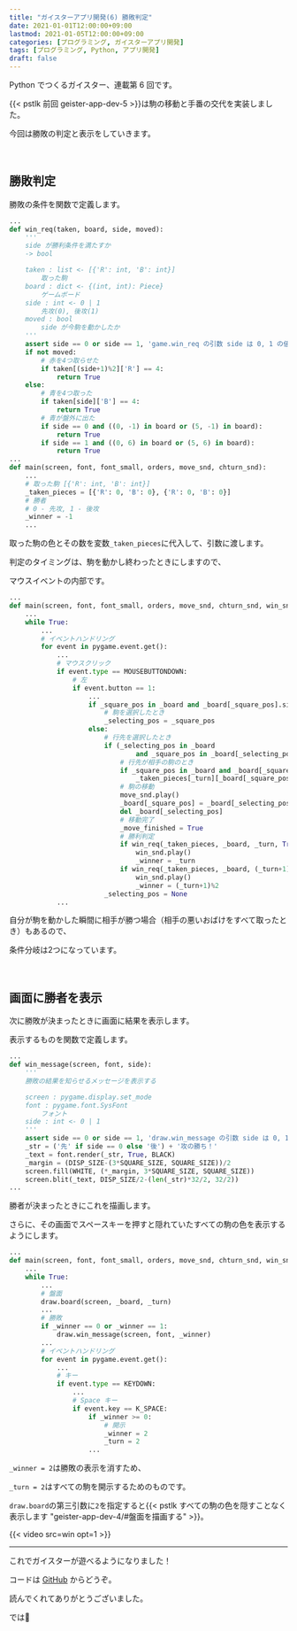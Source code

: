 ```yaml
---
title: "ガイスターアプリ開発(6) 勝敗判定"
date: 2021-01-01T12:00:00+09:00
lastmod: 2021-01-05T12:00:00+09:00
categories: [プログラミング, ガイスターアプリ開発]
tags: [プログラミング, Python, アプリ開発]
draft: false
---
```


Python でつくるガイスター、連載第 6 回です。

{{< pstlk 前回 geister-app-dev-5 >}}は駒の移動と手番の交代を実装しました。

今回は勝敗の判定と表示をしていきます。

<!--more-->

<br>

## 勝敗判定

勝敗の条件を関数で定義します。

```py {name="game.py", hl_lines=["2-29", "33-37"]}
...
def win_req(taken, board, side, moved):
    '''
    side が勝利条件を満たすか
    -> bool

    taken : list <- [{'R': int, 'B': int}]
        取った駒
    board : dict <- {(int, int): Piece}
        ゲームボード
    side : int <- 0 | 1
        先攻(0), 後攻(1)
    moved : bool
        side が今駒を動かしたか
    '''
    assert side == 0 or side == 1, 'game.win_req の引数 side は 0, 1 の値を取ります'
    if not moved:
        # 赤を4つ取らせた
        if taken[(side+1)%2]['R'] == 4:
            return True
    else:
        # 青を4つ取った
        if taken[side]['B'] == 4:
            return True
        # 青が盤外に出た
        if side == 0 and ((0, -1) in board or (5, -1) in board):
            return True
        if side == 1 and ((0, 6) in board or (5, 6) in board):
            return True
...
def main(screen, font, font_small, orders, move_snd, chturn_snd):
    ...
    # 取った駒 [{'R': int, 'B': int}]
    _taken_pieces = [{'R': 0, 'B': 0}, {'R': 0, 'B': 0}]
    # 勝者
    # 0 - 先攻, 1 - 後攻
    _winner = -1
    ...
```

取った駒の色とその数を変数`_taken_pieces`に代入して、引数に渡します。

判定のタイミングは、駒を動かし終わったときにしますので、

マウスイベントの内部です。

```py {name="game.py", hl_lines=[2, "21-23" "30-36"], inline_hl=[0:[15]]}
...
def main(screen, font, font_small, orders, move_snd, chturn_snd, win_snd):
    ...
    while True:
        ...
        # イベントハンドリング
        for event in pygame.event.get():
            ...
            # マウスクリック
            if event.type == MOUSEBUTTONDOWN:
                # 左
                if event.button == 1:
                    ...
                    if _square_pos in _board and _board[_square_pos].side == _turn:
                        # 駒を選択したとき
                        _selecting_pos = _square_pos
                    else:
                        # 行先を選択したとき
                        if (_selecting_pos in _board
                                and _square_pos in _board[_selecting_pos].covering_squares(_selecting_pos)):
                            # 行先が相手の駒のとき
                            if _square_pos in _board and _board[_square_pos].side != _turn:
                                _taken_pieces[_turn][_board[_square_pos].color] += 1
                            # 駒の移動
                            move_snd.play()
                            _board[_square_pos] = _board[_selecting_pos]
                            del _board[_selecting_pos]
                            # 移動完了
                            _move_finished = True
                            # 勝利判定
                            if win_req(_taken_pieces, _board, _turn, True):
                                win_snd.play()
                                _winner = _turn
                            if win_req(_taken_pieces, _board, (_turn+1)%2, False):
                                win_snd.play()
                                _winner = (_turn+1)%2
                        _selecting_pos = None
            ...
```

自分が駒を動かした瞬間に相手が勝つ場合（相手の悪いおばけをすべて取ったとき）もあるので、

条件分岐は2つになっています。

<br>

## 画面に勝者を表示

次に勝敗が決まったときに画面に結果を表示します。

表示するものを関数で定義します。

```py {name="draw.py"}
...
def win_message(screen, font, side):
    '''
    勝敗の結果を知らせるメッセージを表示する

    screen : pygame.display.set_mode
    font : pygame.font.SysFont
        フォント
    side : int <- 0 | 1
    '''
    assert side == 0 or side == 1, 'draw.win_message の引数 side は 0, 1 の値を取ります'
    _str = ('先' if side == 0 else '後') + '攻の勝ち！'
    _text = font.render(_str, True, BLACK)
    _margin = (DISP_SIZE-(3*SQUARE_SIZE, SQUARE_SIZE))/2
    screen.fill(WHITE, (*_margin, 3*SQUARE_SIZE, SQUARE_SIZE))
    screen.blit(_text, DISP_SIZE/2-(len(_str)*32/2, 32/2))
...
```

勝者が決まったときにこれを描画します。

さらに、その画面でスペースキーを押すと隠れていたすべての駒の色を表示するようにします。

```py {name="game.py", hl_lines=["9-11", "21-24"]}
...
def main(screen, font, font_small, orders, move_snd, chturn_snd, win_snd):
    ...
    while True:
        ...
        # 盤面
        draw.board(screen, _board, _turn)
        ...
        # 勝敗
        if _winner == 0 or _winner == 1:
            draw.win_message(screen, font, _winner)
        ...
        # イベントハンドリング
        for event in pygame.event.get():
            ...
            # キー
            if event.type == KEYDOWN:
                ...
                # Space キー
                if event.key == K_SPACE:
                    if _winner >= 0:
                        # 開示
                        _winner = 2
                        _turn = 2
                    ...
```

`_winner = 2`は勝敗の表示を消すため、

`_turn = 2`はすべての駒を開示するためのものです。

`draw.board`の第三引数に`2`を指定すると{{< pstlk すべての駒の色を隠すことなく表示します "geister-app-dev-4/#盤面を描画する" >}}。

{{< video src=win opt=1 >}}

---

これでガイスターが遊べるようになりました！

コードは [GitHub](https://github.com/midorimici/py-geister) からどうぞ。

読んでくれてありがとうございました。

では:wave: